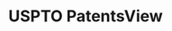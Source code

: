 ---
bigquery: https://console.cloud.google.com/bigquery?p=patents-public-data&d=patentsview&page=dataset
citation: Attribution should be given to PatentsView for use, distribution, or derivative
  works.
code: https://github.com/CSSIP-AIR/PatentsView-Code-Snippets/
contributors: USPTO
cost: None
description: 'PatentsView includes US patent data including raw data (summaries, applications,
  pregrant applications), disambugations of inventors and assignees, and inventor
  gender estimates.  Also foreign priority data, # of figures and sheets, and government
  interest statements.'
documentation: https://patentsview.org/query/builder-faqs
last_edit: 04/12/2022, 19:32:33
location: https://patentsview.org/
maintained_by: USPTO
record_creation_timestamp: 12/2/2020 17:20:46
schema_fields:
- variety
- longitude
- field_id
- text
- subclass_id
- county_fips
- application_id
- male
- disamb_inventor_id_20180528
- level_three
- disamb_inventor_id_20191231
- attribution_status
- date
- applicant_type
- latitude
- category
- disamb_assignee_id_20200331
- exemplary
- rawinventor_id
- contract_award_number
- name_last
- disamb_assignee_id_20200630
- disamb_assignee_id_20190312
- subclass
- disamb_inventor_id_20190820
- state
- sequence
- subgroup_id
- num_claims
- lapse_of_patent
- lname
- rawlocation_id
- disamb_inventor_id_20200630
- disamb_inventor_id_20191008
- state_fips
- relkind
- gi_statement
- sector_title
- f371_date
- country_transformed
- patent_id
- uuid
- disamb_inventor_id_20170307
- role
- level_one
- country
- group
- subgroup
- action_date
- term_disclaimer
- classification_level
- level_two
- disamb_inventor_id_20200929
- classification_value
- symbol_position
- disamb_assignee_id_20181127
- disamb_inventor_id_20190312
- length
- designation
- publication_number
- filename
- _371_date
- disamb_inventor_id_20201229
- subsection_id
- _102_date
- city
- rule_47
- deceased
- subcategory_id
- category_id
- county
- fname
- disamb_inventor_id_20200331
- reldocno
- dependent
- field_title
- ipc_version_indicator
- disamb_inventor_id_20171226
- term_extension
- main_group
- mainclass_id
- group_id
- abstract
- doctype
- number
- location_id
- doc_type
- disamb_inventor_id_20181127
- name_first
- latlong
- disamb_assignee_id_20190820
- rawassignee_id
- latin_name
- status
- male_flag
- disamb_inventor_id_20171003
- ipc_class
- disclaimer_date
- citation_id
- disamb_assignee_id_20200929
- organization
- lawyer_id
- kind
- term_grant
- classification_data_source
- assignee_id
- section_id
- organization_id
- section
- inventor_id
- id
- num_figures
- classification_status
- num_sheets
- series_code
- disamb_assignee_id_20191008
- disamb_assignee_id_20191231
- num
- rel_id
- disamb_inventor_id_20170808
- f102_date
- title
- name
- withdrawn
- type
shortname: patentsview
tags:
- disambiguation
- United States
- gender
terms_of_use: Creative Commons Attribution 4.0 International License.
timeframe: 1963-1999
title: USPTO PatentsView
uuid: cf1780b1-e265-4e49-8d1d-83b9cfe0fd9a
---